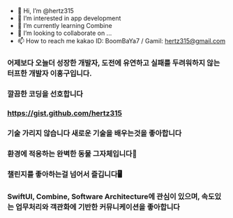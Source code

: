 - 👋 Hi, I’m @hertz315
- 👀 I’m interested in app development
- 🌱 I’m currently learning Combine
- 💞️ I’m looking to collaborate on ...
- 📫 How to reach me kakao ID: BoomBaYa7 / Gamil: hertz315@gmail.com

### 어제보다 오늘더 성장한 개발자, 도전에 유연하고 실패를 두려워하지 않는 터프한 개발자 이홍구입니다. 
### 깔끔한 코딩을 선호합니다 
### https://gist.github.com/hertz315
### 기술 가리지 않습니다 새로운 기술을 배우는것을 좋아합니다 
### 환경에 적응하는 완벽한 동물 그자체입니다🐯
### 챌린지를 좋아하는걸 넘어서 즐깁니다🖥️
### SwiftUI, Combine, Software Architecture에 관심이 있으며, 속도있는 업무처리와 객관화에 기반한 커뮤니케이션을 좋아합니다
<!---
hertz315/hertz315 is a ✨ special ✨ repository because its `README.md` (this file) appears on your GitHub profile.
You can click the Preview link to take a look at your changes.
--->
